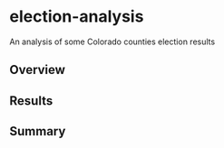 # election-analysis
An analysis of some Colorado counties election results

## Overview

## Results

## Summary
